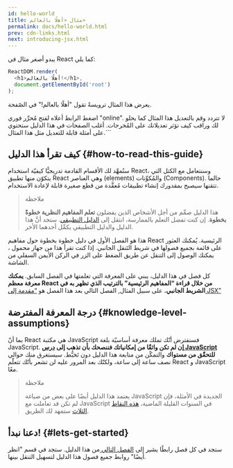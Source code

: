 ```yaml
---
id: hello-world
title: مثال «أهلًا بالعالم»
permalink: docs/hello-world.html
prev: cdn-links.html
next: introducing-jsx.html
---
```


يبدو أصغر مثال في React كما يلي:


```js
ReactDOM.render(
  <h1>أهلًا بالعالم!</h1>,
  document.getElementById('root')
);
```

يعرض هذا المثال ترويسةً تقول "أهلًا بالعالم!" في الصّفحة. 

[](codepen://hello-world)

اضغط الرابط أعلاه لفتح مُحرِّر فوري "online". لا تتردد وقم بالتعديل هذا المثال كما يحلو لك وراقب كيف تؤثر تعديلاتك على المُخرجات. أغلب الصفحات في هذا الدليل ستحتوي على أمثلة قابلة للتعديل مثل هذا المثال.```

## كيف تقرأ هذا الدليل {#how-to-read-this-guide}

ستُمهِّد لك الأقسام القادمة تدريجيًّا كيفيّة استخدام React، وسنتعامل مع الكتل التي يتكوّن منها تطبيق React وهي العناصر (elements) والمُكوِّنات (Components). حالما تتقنها سيصبح بمقدورك إنشاء تطبيقات مُعقَّدة من قطع صغيرة قابلة لإعادة الاستخدام.

>ملاحظة
>
>هذا الدليل صمِّم من أجل الأشخاص الذين يفضلون **تعلم المفاهيم النظرية خطوةً بخطوة**. إن كنت تفضل التعلم بالممارسة، انتقل إلى [الدليل التطبيقي](/tutorial/tutorial.html). ستجد أنَّ هذا الدليل والدليل التطبيقي يكمِّل أحدهما الأخر.

هذا هو الفصل الأول في دليل خطوة بخطوة حول مفاهيم React الرئيسية. يُمكنك العثور على قائمة بجميع فصولها في شريط التَنقل الجانبي. إذا كنت تقرأ هذا من جهاز محمول ، يمكنك الوصول إلى التنقل عن طريق الضغط على الزر في الركن الأيمن السفلي من الشاشة.

كل فصل في هذا الدليل، يبني على المعرفة التي تعلمتها في الفصل السابق. **يمكنك معرفة معظم React من خلال قراءة “المفاهيم الرئيسية”  بالترتيب الذي تظهر به في الشريط الجانبي.** على سبيل المثال, الفصل التالي بعد هذا الفصل هو [“مقدمة إلى JSX”](/docs/introducing-jsx.html) 

## درجة المعرفة المفترضة {#knowledge-level-assumptions}

بما أنّ React هي مكتبة JavaScript فسنفترض أنّك تملك معرفة أساسيّة بلغة JavaScript. **إن لم تكن واثقًا من إمكانياتك فننصحك بأن تذهب إلى [ درس JavaScript](https://developer.mozilla.org/en-US/docs/Web/JavaScript/A_re-introduction_to_JavaScript) للتحقّق من مستواك** والتمكّن من متابعة هذا الدليل دون تَخبُّط. سيستغرق منك حوالي نصف ساعة إلى ساعة، ولكنّك بعد المرور عليه لن تشعر بأنّك تتعلّم React و JavaScript معًا.

>ملاحظة
>
>يعتمد هذا الدليل أيضًا على بعض من صياغة JavaScript الجديدة في الأمثلة، فإن لم تكن قد تعاملت مع JavaScript في السنوات القليلة الماضية، [هذه النقاط الثلاث](https://gist.github.com/gaearon/683e676101005de0add59e8bb345340c) ستمهد لك الطريق.

## دعنا نبدأ! {#lets-get-started}

ستجد في كل فصل رابطًا يشير إلى [ الفصل التالي ](/docs/introducing-jsx.html) من هذا الدليل. ستجد في قسم "انظر أيضًا" روابط جميع فصول هذا الدليل لتسهيل التنقل بينها.


